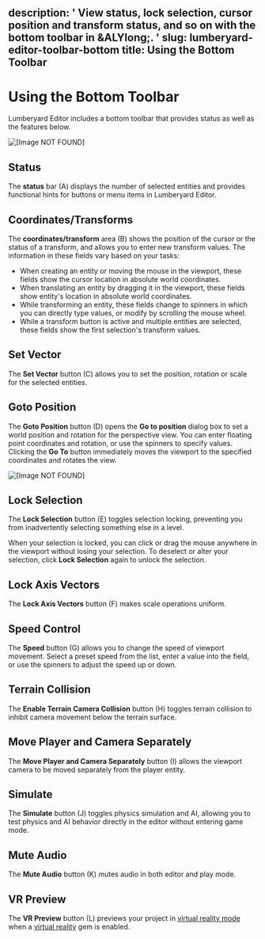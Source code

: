 description: ' View status, lock selection, cursor position and transform status,
  and so on with the bottom toolbar in &ALYlong;. '
slug: lumberyard-editor-toolbar-bottom
title: Using the Bottom Toolbar
---
# Using the Bottom Toolbar<a name="lumberyard-editor-toolbar-bottom"></a>

 Lumberyard Editor includes a bottom toolbar that provides status as well as the features below\.

![\[Image NOT FOUND\]](/images/editor-toolbar-bottom-1.25.png)

## Status<a name="lumberyard-editor-toolbar-bottom-status"></a>

The **status** bar \(A\) displays the number of selected entities and provides functional hints for buttons or menu items in Lumberyard Editor\.

## Coordinates/Transforms<a name="lumberyard-editor-toolbar-bottom-coordinates"></a>

The **coordinates/transform** area \(B\) shows the position of the cursor or the status of a transform, and allows you to enter new transform values\. The information in these fields vary based on your tasks:
+ When creating an entity or moving the mouse in the viewport, these fields show the cursor location in absolute world coordinates\.
+ When translating an entity by dragging it in the viewport, these fields show entity's location in absolute world coordinates\.
+ While transforming an entity, these fields change to spinners in which you can directly type values, or modify by scrolling the mouse wheel\.
+ While a transform button is active and multiple entities are selected, these fields show the first selection's transform values\.

## Set Vector<a name="lumberyard-editor-toolbar-bottom-vector"></a>

The **Set Vector** button \(C\) allows you to set the position, rotation or scale for the selected entities\. 

## Goto Position<a name="lumberyard-editor-toolbar-bottom-goto"></a>

The **Goto Position** button \(D\) opens the **Go to position** dialog box to set a world position and rotation for the perspective view\. You can enter floating point coordinates and rotation, or use the spinners to specify values\. Clicking the **Go To** button immediately moves the viewport to the specified coordinates and rotates the view\.

![\[Image NOT FOUND\]](/images/editor-toolbar-bottom-goto-1.25.png)

## Lock Selection<a name="lumberyard-editor-toolbar-bottom-lock"></a>

The **Lock Selection** button \(E\) toggles selection locking, preventing you from inadvertently selecting something else in a level\.

When your selection is locked, you can click or drag the mouse anywhere in the viewport without losing your selection\. To deselect or alter your selection, click **Lock Selection** again to unlock the selection\.

## Lock Axis Vectors<a name="lumberyard-editor-toolbar-bottom-lock-axis-vector"></a>

The **Lock Axis Vectors** button \(F\) makes scale operations uniform\. 

## Speed Control<a name="lumberyard-editor-toolbar-bottom-speed"></a>

The **Speed** button \(G\) allows you to change the speed of viewport movement\. Select a preset speed from the list, enter a value into the field, or use the spinners to adjust the speed up or down\.

## Terrain Collision<a name="lumberyard-editor-toolbar-bottom-terrain-collision"></a>

The **Enable Terrain Camera Collision** button \(H\) toggles terrain collision to inhibit camera movement below the terrain surface\.

## Move Player and Camera Separately<a name="lumberyard-editor-toolbar-bottom-separate-camera"></a>

The **Move Player and Camera Separately** button \(I\) allows the viewport camera to be moved separately from the player entity\.

## Simulate<a name="lumberyard-editor-toolbar-bottom-simulate"></a>

The **Simulate** button \(J\) toggles physics simulation and AI, allowing you to test physics and AI behavior directly in the editor without entering game mode\.

## Mute Audio<a name="lumberyard-editor-toolbar-bottom-audio"></a>

The **Mute Audio** button \(K\) mutes audio in both editor and play mode\.

## VR Preview<a name="lumberyard-editor-toolbar-bottom-vr"></a>

The **VR Preview** button \(L\) previews your project in [virtual reality mode](virtual-reality-preview.md) when a [virtual reality](virtual-reality.md) gem is enabled\.